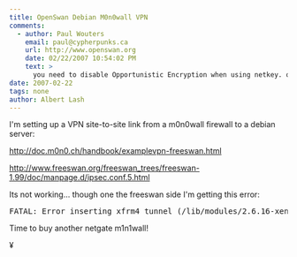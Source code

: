 ```yaml
---
title: OpenSwan Debian M0n0wall VPN
comments:
  - author: Paul Wouters
    email: paul@cypherpunks.ca
    url: http://www.openswan.org
    date: 02/22/2007 10:54:02 PM
    text: >
      you need to disable Opportunistic Encryption when using netkey. on modern openswan's this is done by adding the following line at the end of your ipsec.conf:<br/><br/>include /etc/ipsec.d/examples/no_oe.conf
date: 2007-02-22
tags: none
author: Albert Lash
---
```

I'm setting up a VPN site-to-site link from a m0n0wall firewall to a debian server:

<a href="http://doc.m0n0.ch/handbook/examplevpn-freeswan.html">http://doc.m0n0.ch/handbook/examplevpn-freeswan.html</a>

<a href="http://www.freeswan.org/freeswan_trees/freeswan-1.99/doc/manpage.d/ipsec.conf.5.html">http://www.freeswan.org/freeswan_trees/freeswan-1.99/doc/manpage.d/ipsec.conf.5.html</a>

Its not working... though one the freeswan side I'm getting this error:

<pre>FATAL: Error inserting xfrm4_tunnel (/lib/modules/2.6.16-xen/kernel/net/ipv4/xfrm4_tunnel.ko): Resource temporarily unavailable</pre>

Time to buy another netgate m1n1wall!

¥

